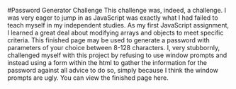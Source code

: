 #Password Generator Challenge
This challenge was, indeed, a challenge. I was very eager to jump in as JavaScript was exactly what I had failed to teach myself in my independent studies. As my first JavaScript assignment, I learned a great deal about modifying arrays and objects to meet specific criteria. This finished page may be used to generate a password with parameters of your choice between 8-128 characters. I, very stubbornly, challenged myself with this project by refusing to use window prompts and instead using a form within the html to gather the information for the password against all advice to do so, simply because I think the window prompts are ugly.
You can view the finished page here. 
